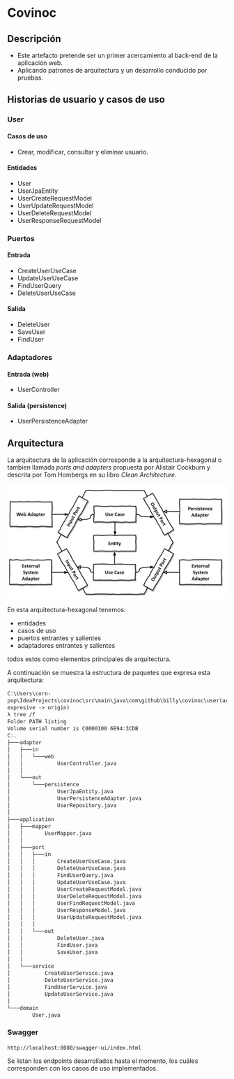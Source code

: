 # Covinoc

## Descripción

* Este artefacto pretende ser un primer acercamiento al back-end de la aplicación web.
* Aplicando patrones de arquitectura y un desarrollo conducido por pruebas.

## Historias de usuario y casos de uso

### User

#### Casos de uso

* Crear, modificar, consultar y eliminar usuario.

#### Entidades

* User
* UserJpaEntity
* UserCreateRequestModel
* UserUpdateRequestModel
* UserDeleteRequestModel
* UserResponseRequestModel

### Puertos

#### Entrada
* CreateUserUseCase
* UpdateUserUseCase
* FindUserQuery
* DeleteUserUseCase

#### Salida
* DeleteUser
* SaveUser
* FindUser

### Adaptadores

#### Entrada (web)
* UserController

#### Salida (persistence)
* UserPersistenceAdapter

## Arquitectura

La arquitectura de la aplicación corresponde a la arquitectura-hexagonal o tambien llamada *ports and adapters* propuesta por Alistair Cockburn y descrita por Tom Hombergs en su libro *Clean Architecture*.

![alt-text][1]

En esta arquitectura-hexagonal tenemos:

  * entidades
  * casos de uso
  * puertos entrantes y salientes
  * adaptadores entrantes y salientes

todos estos como elementos principales de arquitectura.

A continuación se muestra la estructura de paquetes que expresa esta arquitectura:

```console
C:\Users\corn-pop\IdeaProjects\covinoc\src\main\java\com\github\billy\covinoc\user(architecturally-expresive -> origin)
λ tree /f
Folder PATH listing
Volume serial number is C0000100 6E94:3CDB
C:.
├───adapter
│   ├───in
│   │   └───web
│   │           UserController.java
│   │
│   └───out
│       └───persistence
│               UserJpaEntity.java
│               UserPersistenceAdapter.java
│               UserRepository.java
│
├───application
│   ├───mapper
│   │       UserMapper.java
│   │
│   ├───port
│   │   ├───in
│   │   │       CreateUserUseCase.java
│   │   │       DeleteUserUseCase.java
│   │   │       FindUserQuery.java
│   │   │       UpdateUserUseCase.java
│   │   │       UserCreateRequestModel.java
│   │   │       UserDeleteRequestModel.java
│   │   │       UserFindRequestModel.java
│   │   │       UserResponseModel.java
│   │   │       UserUpdateRequestModel.java
│   │   │
│   │   └───out
│   │           DeleteUser.java
│   │           FindUser.java
│   │           SaveUser.java
│   │
│   └───service
│           CreateUserService.java
│           DeleteUserService.java
│           FindUserService.java
│           UpdateUserService.java
│
└───domain
        User.java
```

### Swagger

```console
http://localhost:8080/swagger-ui/index.html
```

Se listan los endpoints desarrollados hasta el momento, los cuáles corresponden con los casos de uso implementados. 

[1]: https://github.com/billy-idle/covinoc/blob/architecturally-expresive/src/main/resources/images/hexagonal-architecture.png
